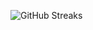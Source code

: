 ![GitHub Streaks](https://github-streaks-mqc9.onrender.com/streak/happilli/image?theme=midnight&cache_bust=1743112132&lang=ja)
